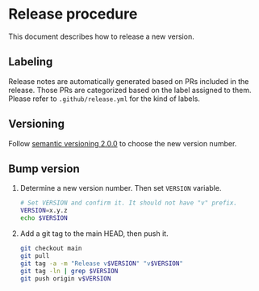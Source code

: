 # Release procedure

This document describes how to release a new version.

## Labeling

Release notes are automatically generated based on PRs included in the release.
Those PRs are categorized based on the label assigned to them.
Please refer to `.github/release.yml` for the kind of labels.

## Versioning

Follow [semantic versioning 2.0.0][semver] to choose the new version number.

## Bump version

1. Determine a new version number. Then set `VERSION` variable.

    ```bash
    # Set VERSION and confirm it. It should not have "v" prefix.
    VERSION=x.y.z
    echo $VERSION
    ```

2. Add a git tag to the main HEAD, then push it.

    ```bash
    git checkout main
    git pull
    git tag -a -m "Release v$VERSION" "v$VERSION"
    git tag -ln | grep $VERSION
    git push origin v$VERSION
    ```

[semver]: https://semver.org/spec/v2.0.0.html
